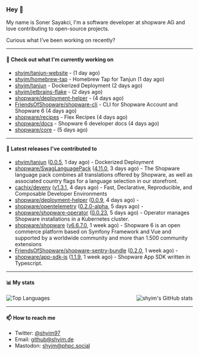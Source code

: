 ### Hey 👋

My name is Soner Sayakci, I'm a software developer at shopware AG and love contributing to open-source projects.

Curious what I've been working on recently?

---

#### 👷 Check out what I'm currently working on

- [shyim/tanjun-website](https://github.com/shyim/tanjun-website) -  (1 day ago)
- [shyim/homebrew-tap](https://github.com/shyim/homebrew-tap) - Homebrew Tap for Tanjun (1 day ago)
- [shyim/tanjun](https://github.com/shyim/tanjun) - Dockerized Deployment (2 days ago)
- [shyim/jetbrains-flake](https://github.com/shyim/jetbrains-flake) -  (2 days ago)
- [shopware/deployment-helper](https://github.com/shopware/deployment-helper) -  (4 days ago)
- [FriendsOfShopware/shopware-cli](https://github.com/FriendsOfShopware/shopware-cli) - CLI for Shopware Account and Shopware 6 (4 days ago)
- [shopware/recipes](https://github.com/shopware/recipes) - Flex Recipes (4 days ago)
- [shopware/docs](https://github.com/shopware/docs) - Shopware 6 developer docs (4 days ago)
- [shopware/core](https://github.com/shopware/core) -  (5 days ago)

---

#### 🔭 Latest releases I've contributed to

- [shyim/tanjun](https://github.com/shyim/tanjun) ([0.0.5](https://github.com/shyim/tanjun/releases/tag/0.0.5), 1 day ago) - Dockerized Deployment
- [shopware/SwagLanguagePack](https://github.com/shopware/SwagLanguagePack) ([4.11.0](https://github.com/shopware/SwagLanguagePack/releases/tag/4.11.0), 3 days ago) - The Shopware language pack combines all translations offered by Shopware, as well as associated country flags for a language selection in our storefront.
- [cachix/devenv](https://github.com/cachix/devenv) ([v1.3.1](https://github.com/cachix/devenv/releases/tag/v1.3.1), 4 days ago) - Fast, Declarative, Reproducible, and Composable Developer Environments
- [shopware/deployment-helper](https://github.com/shopware/deployment-helper) ([0.0.9](https://github.com/shopware/deployment-helper/releases/tag/0.0.9), 4 days ago) - 
- [shopware/opentelemetry](https://github.com/shopware/opentelemetry) ([0.2.0-alpha](https://github.com/shopware/opentelemetry/releases/tag/0.2.0-alpha), 5 days ago) - 
- [shopware/shopware-operator](https://github.com/shopware/shopware-operator) ([0.0.23](https://github.com/shopware/shopware-operator/releases/tag/0.0.23), 5 days ago) - Operator manages Shopware installations in a Kubernetes cluster.
- [shopware/shopware](https://github.com/shopware/shopware) ([v6.6.7.0](https://github.com/shopware/shopware/releases/tag/v6.6.7.0), 1 week ago) - Shopware 6 is an open commerce platform based on Symfony Framework and Vue and supported by a worldwide community and more than 1.500 community extensions
- [FriendsOfShopware/shopware-sentry-bundle](https://github.com/FriendsOfShopware/shopware-sentry-bundle) ([0.2.0](https://github.com/FriendsOfShopware/shopware-sentry-bundle/releases/tag/0.2.0), 1 week ago) - 
- [shopware/app-sdk-js](https://github.com/shopware/app-sdk-js) ([1.1.9](https://github.com/shopware/app-sdk-js/releases/tag/1.1.9), 1 week ago) - Shopware App SDK written in Typescript.

---

#### 📊 My stats

<img align="right" alt="shyim's GitHub stats" src="https://github-readme-stats.vercel.app/api?username=shyim&count_private=1&show_icons=true&" />

![Top Languages](https://github-readme-stats.vercel.app/api/top-langs/?username=shyim)

---

#### 📫 How to reach me

- Twitter: [@shyim97](https://twitter.com/shyim97)
- Email: [github@shyim.de](mailto://github@shyim.de)
- Mastodon: <a rel="me" href="https://phpc.social/@shyim">shyim@phpc.social</a>
